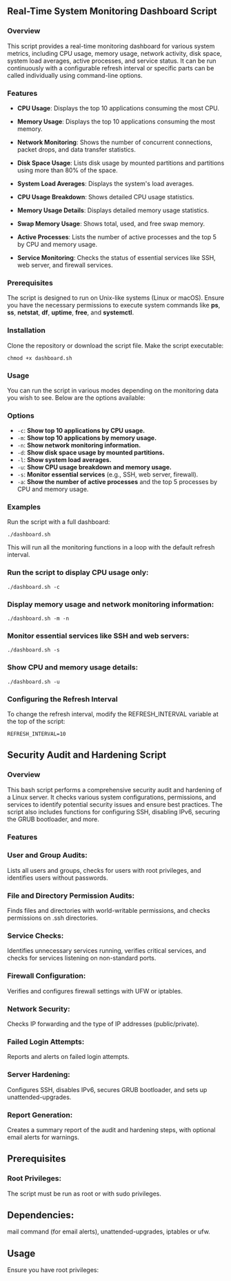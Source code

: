 ## Real-Time System Monitoring Dashboard Script

### **Overview**
This script provides a real-time monitoring dashboard for various system metrics, including CPU usage, memory usage, network activity, disk space, system load averages, active processes, and service status. It can be run continuously with a configurable refresh interval or specific parts can be called individually using command-line options.

 ### **Features**

-  **CPU Usage**: Displays the top 10 applications consuming the most CPU.

-  **Memory Usage**: Displays the top 10 applications consuming the most memory.
  
-  **Network Monitoring**: Shows the number of concurrent connections, packet drops, and data transfer statistics.

-  **Disk Space Usage**: Lists disk usage by mounted partitions and partitions using more than 80% of the space.

-  **System Load Averages**: Displays the system's load averages.

-  **CPU Usage Breakdown**: Shows detailed CPU usage statistics.

-  **Memory Usage Details**: Displays detailed memory usage statistics.

-  **Swap Memory Usage**: Shows total, used, and free swap memory.

-  **Active Processes**: Lists the number of active processes and the top 5 by CPU and memory usage.

-  **Service Monitoring**: Checks the status of essential services like SSH, web server, and firewall services.

### **Prerequisites**
The script is designed to run on Unix-like systems (Linux or macOS).
Ensure you have the necessary permissions to execute system commands like **ps**, **ss**, **netstat**, **df**, **uptime**, **free**, and **systemctl**.

### Installation
Clone the repository or download the script file.
Make the script executable:

`chmod +x dashboard.sh`

### Usage
You can run the script in various modes depending on the monitoring data you wish to see. Below are the options available:


### Options

- `-c`: **Show top 10 applications by CPU usage.**
- `-m`: **Show top 10 applications by memory usage.**
- `-n`: **Show network monitoring information.**
- `-d`: **Show disk space usage by mounted partitions.**
- `-l`: **Show system load averages.**
- `-u`: **Show CPU usage breakdown and memory usage.**
- `-s`: **Monitor essential services** (e.g., SSH, web server, firewall).
- `-a`: **Show the number of active processes** and the top 5 processes by CPU and memory usage.


### Examples
Run the script with a full dashboard:

`./dashboard.sh`

This will run all the monitoring functions in a loop with the default refresh interval.

### Run the script to display CPU usage only:

`./dashboard.sh -c`

### Display memory usage and network monitoring information:

`./dashboard.sh -m -n`

### Monitor essential services like SSH and web servers:

`./dashboard.sh -s`

### Show CPU and memory usage details:

`./dashboard.sh -u`

### Configuring the Refresh Interval
To change the refresh interval, modify the REFRESH_INTERVAL variable at the top of the script:

`REFRESH_INTERVAL=10`








## Security Audit and Hardening Script

### Overview
This bash script performs a comprehensive security audit and hardening of a Linux server. It checks various system configurations, permissions, and services to identify potential security issues and ensure best practices. The script also includes functions for configuring SSH, disabling IPv6, securing the GRUB bootloader, and more.

### Features
### User and Group Audits: 
Lists all users and groups, checks for users with root privileges, and identifies users without passwords.

### File and Directory Permission Audits:
Finds files and directories with world-writable permissions, and checks permissions on .ssh directories.

### Service Checks:
Identifies unnecessary services running, verifies critical services, and checks for services listening on non-standard ports.

### Firewall Configuration:
Verifies and configures firewall settings with UFW or iptables.

### Network Security:
Checks IP forwarding and the type of IP addresses (public/private).

### Failed Login Attempts: 
Reports and alerts on failed login attempts.

### Server Hardening: 
Configures SSH, disables IPv6, secures GRUB bootloader, and sets up unattended-upgrades.

### Report Generation:
Creates a summary report of the audit and hardening steps, with optional email alerts for warnings.

## Prerequisites

### Root Privileges:
The script must be run as root or with sudo privileges.

## Dependencies:
mail command (for email alerts), unattended-upgrades, iptables or ufw.

## Usage
Ensure you have root privileges:


